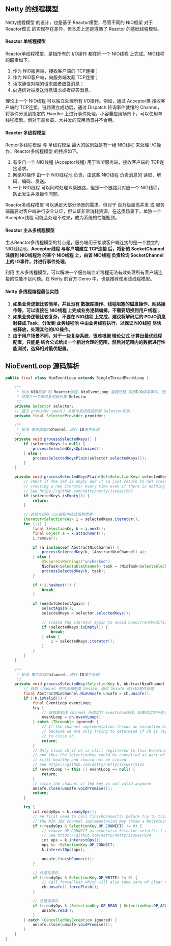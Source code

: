 
## Netty 的线程模型
Netty线程模型 的设计，也是基于 Reactor模型，尽管不同的 NIO框架 对于 Reactor模式 的实现存在差异，但本质上还是遵循了 Reactor 的基础线程模型。


#### Reactor 单线程模型
Reactor单线程模型，是指所有的 I/O操作 都在同一个 NIO线程 上完成。NIO线程 的职责如下。
1. 作为 NIO服务端，接收客户端的 TCP连接；
2. 作为 NIO客户端，向服务端发起 TCP连接；
3. 读取通信对端的请求或者应答消息；
4. 向通信对端发送消息请求或者应答消息。

理论上一个 NIO线程 可以独立处理所有 I/O操作。例如，通过 Acceptor类 接收客户端的 TCP连接，链路建立成功后，通过 Dispatch 轮询事件就绪的 Channel，将事件分发到指定的 Handler 上进行事件处理。小容量应用场景下，可以使用单线程模型。但对于高负载、大并发的应用场景并不合用。

#### Reactor 多线程模型
Rector多线程模型 与 单线程模型 最大的区别就是有一组 NIO线程 来处理 I/O操作，Reactor多线程模型 的特点如下。
1. 有专门一个 NIO线程 (Acceptor线程) 用于监听服务端，接收客户端的 TCP连接请求。
2. 网络IO操作 由一个 NIO线程池 负责，由这些 NIO线程 负责消息的 读取、解码、编码、发送。
3. 一个 NIO线程 可以同时处理 N条链路，但是一个链路只对应一个 NIO线程，防止发生并发操作问题。

Reactor多线程模型 可以满足大部分场景的需求。但对于 百万级超高并发 或 服务端需要对客户端进行安全认证，但认证非常消耗资源。在这类场景下，单独一个 Acceptor线程 可能会处理不过来，成为系统的性能瓶颈。

#### Reactor 主从多线程模型
主从Reactor多线程模型的特点是，服务端用于接收客户端连接的是一个独立的 NIO线程池。**Acceptor线程 与客户端建立 TCP连接 后，将新的 SocketChannel 注册到 NIO线程池 的某个 NIO线程 上，由该 NIO线程 负责轮询 SocketChannel 上的 IO事件，并进行事件处理**。

利用 主从多线程模型，可以解决一个服务端监听线程无法有效处理所有客户端连接的性能不足问题。在 Netty 的官方 Demo 中，也是推荐使用该线程模型。

#### Netty 多线程编程最佳实践
1. **如果业务逻辑比较简单，并且没有 数据库操作、线程阻塞的磁盘操作、网路操作等，可以直接在 NIO线程 上完成业务逻辑编排，不需要切换到用户线程；**
2. **如果业务逻辑比较复杂，不要在 NIO线程 上完成，建议将解码后的 POJO消息 封装成 Task，分发到 业务线程池 中由业务线程执行，以保证 NIO线程 尽快被释放，处理其他的I/O操作。**
3. **由于用户场景不同，对于一些复杂系统，很难根据 理论公式 计算出最优线程配置，只能是 结合公式给出一个相对合理的范围，然后对范围内的数据进行性能测试，选择相对最优配置。**

## NioEventLoop 源码解析

```java
public final class NioEventLoop extends SingleThreadEventLoop {

    /**
     * 作为 NIO框架 的 Reactor线程，NioEventLoop 需要处理 网络I/O读写事件，因此它必
     * 须聚合一个多路复用器对象 Selector
     */
    private Selector selector;
    // 通过 provider.open() 从操作系统底层获取 Selector实例
    private final SelectorProvider provider;

	/**
	 * 轮询 事件就绪的channel，进行 IO事件处理
	 */
    private void processSelectedKeys() {
        if (selectedKeys != null) {
            processSelectedKeysOptimized();
        } else {
            processSelectedKeysPlain(selector.selectedKeys());
        }
    }

    private void processSelectedKeysPlain(Set<SelectionKey> selectedKeys) {
        // check if the set is empty and if so just return to not create garbage by
        // creating a new Iterator every time even if there is nothing to process.
        // See https://github.com/netty/netty/issues/597
        if (selectedKeys.isEmpty()) {
            return;
        }

		// 这些代码在 nio编程中应该很熟悉咯
        Iterator<SelectionKey> i = selectedKeys.iterator();
        for (;;) {
            final SelectionKey k = i.next();
            final Object a = k.attachment();
            i.remove();

            if (a instanceof AbstractNioChannel) {
                processSelectedKey(k, (AbstractNioChannel) a);
            } else {
                @SuppressWarnings("unchecked")
                NioTask<SelectableChannel> task = (NioTask<SelectableChannel>) a;
                processSelectedKey(k, task);
            }

            if (!i.hasNext()) {
                break;
            }

            if (needsToSelectAgain) {
                selectAgain();
                selectedKeys = selector.selectedKeys();

                // Create the iterator again to avoid ConcurrentModificationException
                if (selectedKeys.isEmpty()) {
                    break;
                } else {
                    i = selectedKeys.iterator();
                }
            }
        }
    }
	
	/**
	 * 轮询 事件就绪的channel，进行 IO事件处理
	 */
    private void processSelectedKey(SelectionKey k, AbstractNioChannel ch) {
    	// 获取 channel 的内部辅助类 Unsafe，通过 Unsafe 进行IO事件处理
        final AbstractNioChannel.NioUnsafe unsafe = ch.unsafe();
        if (!k.isValid()) {
            final EventLoop eventLoop;
            try {
            	// 获取要处理 channel 所绑定的 eventLoop线程，如果绑定的不是当前的 IO线程的事件，就不处理
                eventLoop = ch.eventLoop();
            } catch (Throwable ignored) {
                // If the channel implementation throws an exception because there is no event loop, we ignore this
                // because we are only trying to determine if ch is registered to this event loop and thus has authority
                // to close ch.
                return;
            }
            // Only close ch if ch is still registered to this EventLoop. ch could have deregistered from the event loop
            // and thus the SelectionKey could be cancelled as part of the deregistration process, but the channel is
            // still healthy and should not be closed.
            // See https://github.com/netty/netty/issues/5125
            if (eventLoop != this || eventLoop == null) {
                return;
            }
            // close the channel if the key is not valid anymore
            unsafe.close(unsafe.voidPromise());
            return;
        }

        try {
            int readyOps = k.readyOps();
            // We first need to call finishConnect() before try to trigger a read(...) or write(...) as otherwise
            // the NIO JDK channel implementation may throw a NotYetConnectedException.
            if ((readyOps & SelectionKey.OP_CONNECT) != 0) {
                // remove OP_CONNECT as otherwise Selector.select(..) will always return without blocking
                // See https://github.com/netty/netty/issues/924
                int ops = k.interestOps();
                ops &= ~SelectionKey.OP_CONNECT;
                k.interestOps(ops);

                unsafe.finishConnect();
            }

            // 处理写事件
            if ((readyOps & SelectionKey.OP_WRITE) != 0) {
                // Call forceFlush which will also take care of clear the OP_WRITE once there is nothing left to write
                ch.unsafe().forceFlush();
            }

            // 处理读事件
            if ((readyOps & (SelectionKey.OP_READ | SelectionKey.OP_ACCEPT)) != 0 || readyOps == 0) {
                unsafe.read();
            }
        } catch (CancelledKeyException ignored) {
            unsafe.close(unsafe.voidPromise());
        }
    }
}
```